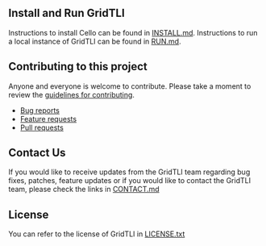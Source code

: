 Install and Run GridTLI
----------------------------
Instructions to install Cello can be found in [INSTALL.md](INSTALL.md). Instructions to run a local instance of GridTLI can be found in [RUN.md](RUN.md).


Contributing to this project
----------------------------

Anyone and everyone is welcome to contribute. Please take a moment to
review the [guidelines for contributing](CONTRIBUTING.md).

* [Bug reports](CONTRIBUTING.md#bugs)
* [Feature requests](CONTRIBUTING.md#features)
* [Pull requests](CONTRIBUTING.md#pull-requests)

Contact Us
----------------------------
If you would like to receive updates from the GridTLI team regarding bug fixes, patches, feature updates or if you would like to contact the GridTLI team, please check the links in [CONTACT.md](CONTACT.md)


License
----------------------------
You can refer to the license of GridTLI in [LICENSE.txt](LICENSE.txt)
